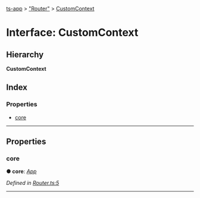[ts-app](../README.md) > ["Router"](../modules/_router_.md) > [CustomContext](../interfaces/_router_.customcontext.md)

# Interface: CustomContext

## Hierarchy

**CustomContext**

## Index

### Properties

* [core](_router_.customcontext.md#core)

---

## Properties

<a id="core"></a>

###  core

**● core**: *[App](../classes/_app_.app.md)*

*Defined in [Router.ts:5](https://github.com/jmeyers91/ts-app/blob/0a84084/src/Router.ts#L5)*

___


